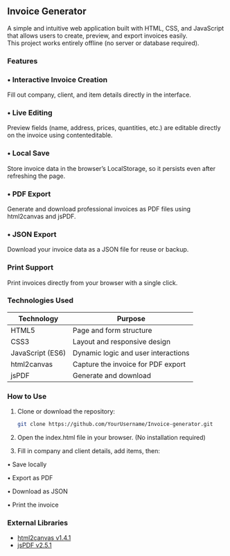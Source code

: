 ##  Invoice Generator 

A simple and intuitive web application built with HTML, CSS, and JavaScript that allows users to create, preview, and export invoices easily.  
This project works entirely offline (no server or database required).

###  Features
### • Interactive Invoice Creation  
Fill out company, client, and item details directly in the interface.  
### • Live Editing  
Preview fields (name, address, prices, quantities, etc.) are editable directly on the invoice using contenteditable.  
### • Local Save  
Store invoice data in the browser’s LocalStorage, so it persists even after refreshing the page.  
### • PDF Export  
Generate and download professional invoices as PDF files using html2canvas and jsPDF.  
### • JSON Export  
Download your invoice data as a JSON file for reuse or backup.  
### Print Support  
Print invoices directly from your browser with a single click.  

###  Technologies Used

| Technology | Purpose |
|-------------|----------|
| HTML5 | Page and form structure |
| CSS3 | Layout and responsive design |
| JavaScript (ES6) | Dynamic logic and user interactions |
| html2canvas | Capture the invoice for PDF export |
| jsPDF | Generate and download

###  How to Use

1. Clone or download the repository:
   ```bash
   git clone https://github.com/YourUsername/Invoice-generator.git
   ```
2. Open the index.html file in your browser.
(No installation required)

3. Fill in company and client details, add items, then:
   
• Save locally

• Export as PDF

• Download as JSON

• Print the invoice

###  External Libraries

- [html2canvas v1.4.1](https://cdnjs.com/libraries/html2canvas)  
- [jsPDF v2.5.1](https://cdnjs.com/libraries/jspdf)
